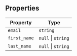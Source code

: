 ## Properties

| Property | Type |
| ------ | ------ |
| <a id="email"></a> `email` | `string` |
| <a id="first_name"></a> `first_name` | `null` \| `string` |
| <a id="last_name"></a> `last_name` | `null` \| `string` |
